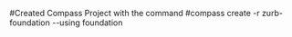 #Created Compass Project with the command
#compass create <project-name> -r zurb-foundation --using foundation
